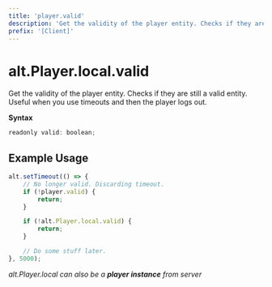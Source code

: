 ```yaml
---
title: 'player.valid'
description: 'Get the validity of the player entity. Checks if they are still a valid entity.'
prefix: '[Client]'
---
```


# alt.Player.local.valid

Get the validity of the player entity. Checks if they are still a valid entity.
Useful when you use timeouts and then the player logs out.

**Syntax**

```js
readonly valid: boolean;
```

## Example Usage

```js
alt.setTimeout(() => {
    // No longer valid. Discarding timeout.
    if (!player.valid) {
        return;
    }

    if (!alt.Player.local.valid) {
        return;
    }

    // Do some stuff later.
}, 5000);
```

_alt.Player.local can also be a **player instance** from server_
